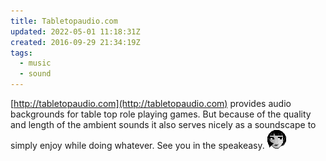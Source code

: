 ```yaml
---
title: Tabletopaudio.com
updated: 2022-05-01 11:18:31Z
created: 2016-09-29 21:34:19Z
tags:
  - music
  - sound
---
```


[http://tabletopaudio.com](http://tabletopaudio.com) provides audio backgrounds for table top role playing games. But because of the quality and length of the ambient sounds it also serves nicely as a soundscape to simply enjoy while doing whatever.
See you in the speakeasy. ![lulu.png](../_resources/lulu.png)

